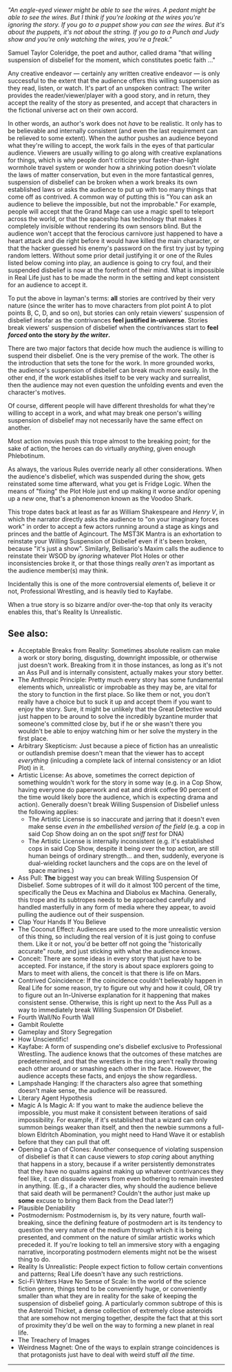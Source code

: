 _"An eagle-eyed viewer might be able to see the wires. A pedant might be able to see the wires. But I think if you're looking at the wires you're ignoring the story. If you go to a puppet show you can see the wires. But it's about the puppets, it's not about the string. If you go to a Punch and Judy show and you're only watching the wires, you're a freak."_

Samuel Taylor Coleridge, the poet and author, called drama "that willing suspension of disbelief for the moment, which constitutes poetic faith ..."

Any creative endeavor — certainly any written creative endeavor — is only successful to the extent that the audience offers this willing suspension as they read, listen, or watch. It's part of an unspoken contract: The writer provides the reader/viewer/player with a good story, and in return, they accept the reality of the story as presented, and accept that characters in the fictional universe act on their own accord.

In other words, an author's work does not _have_ to be realistic. It only has to be believable and internally consistent (and even the last requirement can be relieved to some extent). When the author pushes an audience beyond what they're willing to accept, the work fails in the eyes of that particular audience. Viewers are usually willing to go along with creative explanations for things, which is why people don't criticize your faster-than-light wormhole travel system or wonder how a shrinking potion doesn't violate the laws of matter conservation, but even in the more fantastical genres, suspension of disbelief can be broken when a work breaks its own established laws or asks the audience to put up with too many things that come off as contrived. A common way of putting this is "You can ask an audience to believe the impossible, but not the improbable." For example, people will accept that the Grand Mage can use a magic spell to teleport across the world, or that the spaceship has technology that makes it completely invisible without rendering its own sensors blind. But the audience won't accept that the ferocious carnivore just happened to have a heart attack and die right before it would have killed the main character, or that the hacker guessed his enemy's password on the first try just by typing random letters. Without some prior detail justifying it or one of the Rules listed below coming into play, an audience is going to cry foul, and their suspended disbelief is now at the forefront of their mind. What is impossible in Real Life just has to be made the norm in the setting and kept consistent for an audience to accept it.

To put the above in layman's terms: **all** stories are contrived by their very nature (since the writer has to move characters from plot point A to plot points B, C, D, and so on), but stories can only retain viewers' suspension of disbelief insofar as the contrivances **feel justified in-universe**. Stories break viewers' suspension of disbelief when the contrivances start to **feel _forced_ onto the story _by the writer_.**

There are two major factors that decide how much the audience is willing to suspend their disbelief. One is the very premise of the work. The other is the introduction that sets the tone for the work. In more grounded works, the audience's suspension of disbelief can break much more easily. In the other end, if the work establishes itself to be very wacky and surrealist, then the audience may not even question the unfolding events and even the character's motives.

Of course, different people will have different thresholds for what they're willing to accept in a work, and what may break one person's willing suspension of disbelief may not necessarily have the same effect on another.

Most action movies push this trope almost to the breaking point; for the sake of action, the heroes can do virtually _anything_, given enough Phlebotinum.

As always, the various Rules override nearly all other considerations. When the audience's disbelief, which was suspended during the show, gets reinstated some time afterward, what you get is Fridge Logic. When the means of "fixing" the Plot Hole just end up making it worse and/or opening up a _new_ one, that's a phenomenon known as the Voodoo Shark.

This trope dates back at least as far as William Shakespeare and _Henry V_, in which the narrator directly asks the audience to "on your imaginary forces work" in order to accept a few actors running around a stage as kings and princes and the battle of Agincourt. The MST3K Mantra is an exhortation to reinstate your Willing Suspension of Disbelief even if it's been broken, because "it's just a show". Similarly, Bellisario's Maxim calls the audience to reinstate their WSOD by _ignoring_ whatever Plot Holes or other inconsistencies broke it, or that those things really _aren't_ as important as the audience member(s) may think.

Incidentally this is one of the more controversial elements of, believe it or not, Professional Wrestling, and is heavily tied to Kayfabe.

When a true story is so bizarre and/or over-the-top that only its veracity enables this, that's Reality Is Unrealistic.

## See also:

-   Acceptable Breaks from Reality: Sometimes absolute realism can make a work or story boring, disgusting, downright impossible, or otherwise just doesn't work. Breaking from it in those instances, as long as it's not an Ass Pull and is internally consistent, actually makes your story better.
-   The Anthropic Principle: Pretty much every story has some fundamental elements which, unrealistic or improbable as they may be, are vital for the story to function in the first place. So like them or not, you don't really have a choice but to suck it up and accept them if you want to enjoy the story. Sure, it might be unlikely that the Great Detective would just happen to be around to solve the incredibly byzantine murder that someone's committed close by, but if he or she wasn't there you wouldn't be able to enjoy watching him or her solve the mystery in the first place.
-   Arbitrary Skepticism: Just because a piece of fiction has an unrealistic or outlandish premise doesn't mean that the viewer has to accept _everything_ (inlcuding a complete lack of internal consistency or an Idiot Plot) in it.
-   Artistic License: As above, sometimes the correct depiction of something wouldn't work for the story in some way (e.g. in a Cop Show, having everyone do paperwork and eat and drink coffee 90 percent of the time would likely bore the audience, which is expecting drama and action). Generally doesn't break Willing Suspension of Disbelief unless the following applies:
    -   The Artistic License is so inaccurate and jarring that it doesn't even make sense _even in the embellished version of the field_ (e.g. a cop in said Cop Show doing an on the spot _sniff test_ for DNA)
    -   The Artistic License is internally inconsistent (e.g. it's established cops in said Cop Show, despite it being over the top action, are still human beings of ordinary strength... and then, suddenly, everyone is dual-wielding rocket launchers and the cops are on the level of space marines.)
-   Ass Pull: **The** biggest way you can break Willing Suspension Of Disbelief. Some subtropes of it will do it almost 100 percent of the time, specifically the Deus ex Machina and Diabolus ex Machina. Generally, this trope and its subtropes needs to be approached carefully and handled masterfully in any form of media where they appear, to avoid pulling the audience out of their suspension.
-   Clap Your Hands If You Believe
-   The Coconut Effect: Audiences are used to the more unrealistic version of this thing, so including the real version of it is just going to confuse them. Like it or not, you'd be better off not going the "historically accurate" route, and just sticking with what the audience knows.
-   Conceit: There are some ideas in every story that just have to be accepted. For instance, if the story is about space explorers going to Mars to meet with aliens, the conceit is that there is life on Mars.
-   Contrived Coincidence: If the coincidence couldn't believably happen in Real Life for some reason, try to figure out why and how it could, OR try to figure out an In-Universe explanation for it happening that makes consistent sense. Otherwise, this is right up next to the Ass Pull as a way to immediately break Willing Suspension Of Disbelief.
-   Fourth Wall/No Fourth Wall
-   Gambit Roulette
-   Gameplay and Story Segregation
-   How Unscientific!
-   Kayfabe: A form of suspending one's disbelief exclusive to Professional Wrestling. The audience knows that the outcomes of these matches are predetermined, and that the wrestlers in the ring aren't really throwing each other around or smashing each other in the face. However, the audience accepts these facts, and enjoys the show regardless.
-   Lampshade Hanging: If the characters also agree that something doesn't make sense, the audience will be reassured.
-   Literary Agent Hypothesis
-   Magic A Is Magic A: If you want to make the audience believe the impossible, you must make it consistent between iterations of said impossibility. For example, if it's established that a wizard can only summon beings weaker than itself, and then the newbie summons a full-blown Eldritch Abomination, you might need to Hand Wave it or establish before that they can pull that off.
-   Opening a Can of Clones: Another consequence of violating suspension of disbelief is that it can cause viewers to _stop caring_ about anything that happens in a story, because if a writer persistently demonstrates that they have no qualms against making up whatever contrivances they feel like, it can dissuade viewers from even bothering to remain invested in anything. (E.g., if a character dies, why should the audience believe that said death will be permanent? Couldn't the author just make up **some** excuse to bring them Back from the Dead later?)
-   Plausible Deniability
-   Postmodernism: Postmodernism is, by its very nature, fourth wall-breaking, since the defining feature of postmodern art is its tendency to question the very nature of the medium through which it is being presented, and comment on the nature of similar artistic works which preceded it. If you're looking to tell an immersive story with a engaging narrative, incorporating postmodern elements might not be the wisest thing to do.
-   Reality Is Unrealistic: People expect fiction to follow certain conventions and patterns; Real Life doesn't have any such restrictions.
-   Sci-Fi Writers Have No Sense of Scale: In the world of the science fiction genre, things tend to be conveniently huge, or conveniently smaller than what they are in reality for the sake of keeping the suspension of disbelief going. A particularly common subtrope of this is the Asteroid Thicket, a dense collection of extremely close asteroids that are somehow not merging together, despite the fact that at this sort of proximity they'd be well on the way to forming a new planet in real life.
-   The Treachery of Images
-   Weirdness Magnet: One of the ways to explain strange coincidences is that protagonists just have to deal with weird stuff _all the time_.

___